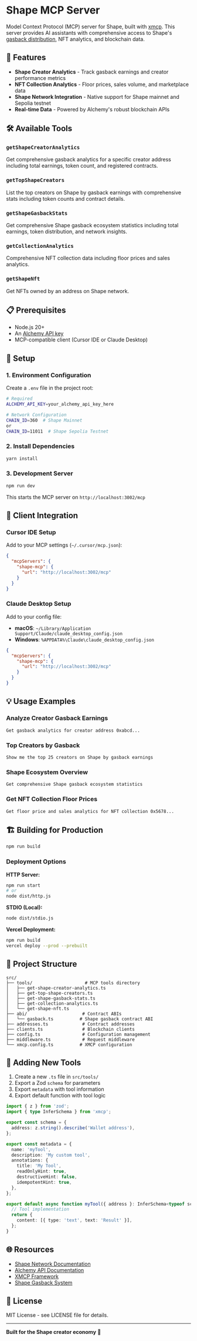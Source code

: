 # Shape MCP Server

Model Context Protocol (MCP) server for Shape, built with [xmcp](https://xmcp.dev). This server provides AI assistants with comprehensive access to Shape's [gasback distribution](https://docs.shape.network/gasback), NFT analytics, and blockchain data.

## 🚀 Features

- **Shape Creator Analytics** - Track gasback earnings and creator performance metrics
- **NFT Collection Analytics** - Floor prices, sales volume, and marketplace data
- **Shape Network Integration** - Native support for Shape mainnet and Sepolia testnet
- **Real-time Data** - Powered by Alchemy's robust blockchain APIs

## 🛠 Available Tools

### `getShapeCreatorAnalytics`

Get comprehensive gasback analytics for a specific creator address including total earnings, token count, and registered contracts.

### `getTopShapeCreators`

List the top creators on Shape by gasback earnings with comprehensive stats including token counts and contract details.

### `getShapeGasbackStats`

Get comprehensive Shape gasback ecosystem statistics including total earnings, token distribution, and network insights.

### `getCollectionAnalytics`

Comprehensive NFT collection data including floor prices and sales analytics.

### `getShapeNft`

Get NFTs owned by an address on Shape network.

## 📋 Prerequisites

- Node.js 20+
- An [Alchemy API key](https://dashboard.alchemy.com/)
- MCP-compatible client (Cursor IDE or Claude Desktop)

## 🔧 Setup

### 1. Environment Configuration

Create a `.env` file in the project root:

```bash
# Required
ALCHEMY_API_KEY=your_alchemy_api_key_here

# Network Configuration
CHAIN_ID=360  # Shape Mainnet
or
CHAIN_ID=11011  # Shape Sepolia Testnet
```

### 2. Install Dependencies

```bash
yarn install
```

### 3. Development Server

```bash
npm run dev
```

This starts the MCP server on `http://localhost:3002/mcp`

## 🔌 Client Integration

### Cursor IDE Setup

Add to your MCP settings (`~/.cursor/mcp.json`):

```json
{
  "mcpServers": {
    "shape-mcp": {
      "url": "http://localhost:3002/mcp"
    }
  }
}
```

### Claude Desktop Setup

Add to your config file:

- **macOS**: `~/Library/Application Support/Claude/claude_desktop_config.json`
- **Windows**: `%APPDATA%\Claude\claude_desktop_config.json`

```json
{
  "mcpServers": {
    "shape-mcp": {
      "url": "http://localhost:3002/mcp"
    }
  }
}
```

## 💡 Usage Examples

### Analyze Creator Gasback Earnings

```
Get gasback analytics for creator address 0xabcd...
```

### Top Creators by Gasback

```
Show me the top 25 creators on Shape by gasback earnings
```

### Shape Ecosystem Overview

```
Get comprehensive Shape gasback ecosystem statistics
```

### Get NFT Collection Floor Prices

```
Get floor price and sales analytics for NFT collection 0x5678...
```

## 🏗 Building for Production

```bash
npm run build
```

### Deployment Options

**HTTP Server:**

```bash
npm run start
# or
node dist/http.js
```

**STDIO (Local):**

```bash
node dist/stdio.js
```

**Vercel Deployment:**

```bash
npm run build
vercel deploy --prod --prebuilt
```

## 📁 Project Structure

```
src/
├── tools/                    # MCP tools directory
│   ├── get-shape-creator-analytics.ts
│   ├── get-top-shape-creators.ts
│   ├── get-shape-gasback-stats.ts
│   ├── get-collection-analytics.ts
│   └── get-shape-nft.ts
├── abi/                     # Contract ABIs
│   └── gasback.ts          # Shape gasback contract ABI
├── addresses.ts             # Contract addresses
├── clients.ts               # Blockchain clients
├── config.ts                # Configuration management
├── middleware.ts            # Request middleware
└── xmcp.config.ts          # XMCP configuration
```

## 🔧 Adding New Tools

1. Create a new `.ts` file in `src/tools/`
2. Export a Zod `schema` for parameters
3. Export `metadata` with tool information
4. Export default function with tool logic

```typescript
import { z } from 'zod';
import { type InferSchema } from 'xmcp';

export const schema = {
  address: z.string().describe('Wallet address'),
};

export const metadata = {
  name: 'myTool',
  description: 'My custom tool',
  annotations: {
    title: 'My Tool',
    readOnlyHint: true,
    destructiveHint: false,
    idempotentHint: true,
  },
};

export default async function myTool({ address }: InferSchema<typeof schema>) {
  // Tool implementation
  return {
    content: [{ type: 'text', text: 'Result' }],
  };
}
```

## 🌐 Resources

- [Shape Network Documentation](https://docs.shape.network/)
- [Alchemy API Documentation](https://docs.alchemy.com/)
- [XMCP Framework](https://xmcp.dev/docs)
- [Shape Gasback System](https://gasback.shape.network/)

## 📄 License

MIT License - see LICENSE file for details.

---

**Built for the Shape creator economy** 🫡
